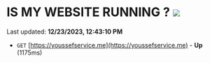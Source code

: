 # IS MY WEBSITE RUNNING ? [![](https://img.shields.io/static/v1?label=Sponsor&message=%E2%9D%A4&logo=GitHub&color=%23fe8e86)](https://github.com/sponsors/<username>)

Last updated: **12/23/2023, 12:43:10 PM**

- `GET` [https://youssefservice.me](https://youssefservice.me) - **Up** (1175ms)
